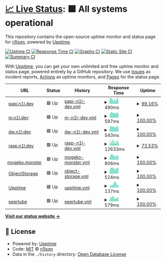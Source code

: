 # [📈 Live Status](https://status.n1l.dev): <!--live status--> **🟩 All systems operational**

This repository contains the open-source uptime monitor and status page for [n1lsqn](https://status.n1l.dev), powered by [Upptime](https://github.com/upptime/upptime).

[![Uptime CI](https://github.com/n1lsqn/status/workflows/Uptime%20CI/badge.svg)](https://github.com/n1lsqn/status/actions?query=workflow%3A%22Uptime+CI%22)
[![Response Time CI](https://github.com/n1lsqn/status/workflows/Response%20Time%20CI/badge.svg)](https://github.com/n1lsqn/status/actions?query=workflow%3A%22Response+Time+CI%22)
[![Graphs CI](https://github.com/n1lsqn/status/workflows/Graphs%20CI/badge.svg)](https://github.com/n1lsqn/status/actions?query=workflow%3A%22Graphs+CI%22)
[![Static Site CI](https://github.com/n1lsqn/status/workflows/Static%20Site%20CI/badge.svg)](https://github.com/n1lsqn/status/actions?query=workflow%3A%22Static+Site+CI%22)
[![Summary CI](https://github.com/n1lsqn/status/workflows/Summary%20CI/badge.svg)](https://github.com/n1lsqn/status/actions?query=workflow%3A%22Summary+CI%22)

With [Upptime](https://upptime.js.org), you can get your own unlimited and free uptime monitor and status page, powered entirely by a GitHub repository. We use [Issues](https://github.com/n1lsqn/status/issues) as incident reports, [Actions](https://github.com/n1lsqn/status/actions) as uptime monitors, and [Pages](https://status.n1l.dev) for the status page.

<!--start: status pages-->
<!-- This summary is generated by Upptime (https://github.com/upptime/upptime) -->
<!-- Do not edit this manually, your changes will be overwritten -->
<!-- prettier-ignore -->
| URL | Status | History | Response Time | Uptime |
| --- | ------ | ------- | ------------- | ------ |
| <img alt="" src="https://icons.duckduckgo.com/ip3/papi.n1l.dev.ico" height="13"> [papi.n1l.dev](https://papi.n1l.dev) | 🟩 Up | [papi-n1l-dev.yml](https://github.com/n1lsqn/status/commits/HEAD/history/papi-n1l-dev.yml) | <details><summary><img alt="Response time graph" src="./graphs/papi-n1l-dev/response-time-week.png" height="20"> 490ms</summary><br><a href="https://status.n1l.dev/history/papi-n1l-dev"><img alt="Response time 554" src="https://img.shields.io/endpoint?url=https%3A%2F%2Fraw.githubusercontent.com%2Fn1lsqn%2Fstatus%2FHEAD%2Fapi%2Fpapi-n1l-dev%2Fresponse-time.json"></a><br><a href="https://status.n1l.dev/history/papi-n1l-dev"><img alt="24-hour response time 440" src="https://img.shields.io/endpoint?url=https%3A%2F%2Fraw.githubusercontent.com%2Fn1lsqn%2Fstatus%2FHEAD%2Fapi%2Fpapi-n1l-dev%2Fresponse-time-day.json"></a><br><a href="https://status.n1l.dev/history/papi-n1l-dev"><img alt="7-day response time 490" src="https://img.shields.io/endpoint?url=https%3A%2F%2Fraw.githubusercontent.com%2Fn1lsqn%2Fstatus%2FHEAD%2Fapi%2Fpapi-n1l-dev%2Fresponse-time-week.json"></a><br><a href="https://status.n1l.dev/history/papi-n1l-dev"><img alt="30-day response time 517" src="https://img.shields.io/endpoint?url=https%3A%2F%2Fraw.githubusercontent.com%2Fn1lsqn%2Fstatus%2FHEAD%2Fapi%2Fpapi-n1l-dev%2Fresponse-time-month.json"></a><br><a href="https://status.n1l.dev/history/papi-n1l-dev"><img alt="1-year response time 554" src="https://img.shields.io/endpoint?url=https%3A%2F%2Fraw.githubusercontent.com%2Fn1lsqn%2Fstatus%2FHEAD%2Fapi%2Fpapi-n1l-dev%2Fresponse-time-year.json"></a></details> | <details><summary><a href="https://status.n1l.dev/history/papi-n1l-dev">99.16%</a></summary><a href="https://status.n1l.dev/history/papi-n1l-dev"><img alt="All-time uptime 99.49%" src="https://img.shields.io/endpoint?url=https%3A%2F%2Fraw.githubusercontent.com%2Fn1lsqn%2Fstatus%2FHEAD%2Fapi%2Fpapi-n1l-dev%2Fuptime.json"></a><br><a href="https://status.n1l.dev/history/papi-n1l-dev"><img alt="24-hour uptime 100.00%" src="https://img.shields.io/endpoint?url=https%3A%2F%2Fraw.githubusercontent.com%2Fn1lsqn%2Fstatus%2FHEAD%2Fapi%2Fpapi-n1l-dev%2Fuptime-day.json"></a><br><a href="https://status.n1l.dev/history/papi-n1l-dev"><img alt="7-day uptime 99.16%" src="https://img.shields.io/endpoint?url=https%3A%2F%2Fraw.githubusercontent.com%2Fn1lsqn%2Fstatus%2FHEAD%2Fapi%2Fpapi-n1l-dev%2Fuptime-week.json"></a><br><a href="https://status.n1l.dev/history/papi-n1l-dev"><img alt="30-day uptime 99.48%" src="https://img.shields.io/endpoint?url=https%3A%2F%2Fraw.githubusercontent.com%2Fn1lsqn%2Fstatus%2FHEAD%2Fapi%2Fpapi-n1l-dev%2Fuptime-month.json"></a><br><a href="https://status.n1l.dev/history/papi-n1l-dev"><img alt="1-year uptime 99.49%" src="https://img.shields.io/endpoint?url=https%3A%2F%2Fraw.githubusercontent.com%2Fn1lsqn%2Fstatus%2FHEAD%2Fapi%2Fpapi-n1l-dev%2Fuptime-year.json"></a></details>
| <img alt="" src="https://icons.duckduckgo.com/ip3/m.n1l.dev.ico" height="13"> [m.n1l.dev](https://m.n1l.dev) | 🟩 Up | [m-n1l-dev.yml](https://github.com/n1lsqn/status/commits/HEAD/history/m-n1l-dev.yml) | <details><summary><img alt="Response time graph" src="./graphs/m-n1l-dev/response-time-week.png" height="20"> 597ms</summary><br><a href="https://status.n1l.dev/history/m-n1l-dev"><img alt="Response time 651" src="https://img.shields.io/endpoint?url=https%3A%2F%2Fraw.githubusercontent.com%2Fn1lsqn%2Fstatus%2FHEAD%2Fapi%2Fm-n1l-dev%2Fresponse-time.json"></a><br><a href="https://status.n1l.dev/history/m-n1l-dev"><img alt="24-hour response time 434" src="https://img.shields.io/endpoint?url=https%3A%2F%2Fraw.githubusercontent.com%2Fn1lsqn%2Fstatus%2FHEAD%2Fapi%2Fm-n1l-dev%2Fresponse-time-day.json"></a><br><a href="https://status.n1l.dev/history/m-n1l-dev"><img alt="7-day response time 597" src="https://img.shields.io/endpoint?url=https%3A%2F%2Fraw.githubusercontent.com%2Fn1lsqn%2Fstatus%2FHEAD%2Fapi%2Fm-n1l-dev%2Fresponse-time-week.json"></a><br><a href="https://status.n1l.dev/history/m-n1l-dev"><img alt="30-day response time 550" src="https://img.shields.io/endpoint?url=https%3A%2F%2Fraw.githubusercontent.com%2Fn1lsqn%2Fstatus%2FHEAD%2Fapi%2Fm-n1l-dev%2Fresponse-time-month.json"></a><br><a href="https://status.n1l.dev/history/m-n1l-dev"><img alt="1-year response time 651" src="https://img.shields.io/endpoint?url=https%3A%2F%2Fraw.githubusercontent.com%2Fn1lsqn%2Fstatus%2FHEAD%2Fapi%2Fm-n1l-dev%2Fresponse-time-year.json"></a></details> | <details><summary><a href="https://status.n1l.dev/history/m-n1l-dev">100.00%</a></summary><a href="https://status.n1l.dev/history/m-n1l-dev"><img alt="All-time uptime 99.82%" src="https://img.shields.io/endpoint?url=https%3A%2F%2Fraw.githubusercontent.com%2Fn1lsqn%2Fstatus%2FHEAD%2Fapi%2Fm-n1l-dev%2Fuptime.json"></a><br><a href="https://status.n1l.dev/history/m-n1l-dev"><img alt="24-hour uptime 100.00%" src="https://img.shields.io/endpoint?url=https%3A%2F%2Fraw.githubusercontent.com%2Fn1lsqn%2Fstatus%2FHEAD%2Fapi%2Fm-n1l-dev%2Fuptime-day.json"></a><br><a href="https://status.n1l.dev/history/m-n1l-dev"><img alt="7-day uptime 100.00%" src="https://img.shields.io/endpoint?url=https%3A%2F%2Fraw.githubusercontent.com%2Fn1lsqn%2Fstatus%2FHEAD%2Fapi%2Fm-n1l-dev%2Fuptime-week.json"></a><br><a href="https://status.n1l.dev/history/m-n1l-dev"><img alt="30-day uptime 100.00%" src="https://img.shields.io/endpoint?url=https%3A%2F%2Fraw.githubusercontent.com%2Fn1lsqn%2Fstatus%2FHEAD%2Fapi%2Fm-n1l-dev%2Fuptime-month.json"></a><br><a href="https://status.n1l.dev/history/m-n1l-dev"><img alt="1-year uptime 99.82%" src="https://img.shields.io/endpoint?url=https%3A%2F%2Fraw.githubusercontent.com%2Fn1lsqn%2Fstatus%2FHEAD%2Fapi%2Fm-n1l-dev%2Fuptime-year.json"></a></details>
| <img alt="" src="https://icons.duckduckgo.com/ip3/dw.n1l.dev.ico" height="13"> [dw.n1l.dev](https://dw.n1l.dev) | 🟩 Up | [dw-n1l-dev.yml](https://github.com/n1lsqn/status/commits/HEAD/history/dw-n1l-dev.yml) | <details><summary><img alt="Response time graph" src="./graphs/dw-n1l-dev/response-time-week.png" height="20"> 543ms</summary><br><a href="https://status.n1l.dev/history/dw-n1l-dev"><img alt="Response time 602" src="https://img.shields.io/endpoint?url=https%3A%2F%2Fraw.githubusercontent.com%2Fn1lsqn%2Fstatus%2FHEAD%2Fapi%2Fdw-n1l-dev%2Fresponse-time.json"></a><br><a href="https://status.n1l.dev/history/dw-n1l-dev"><img alt="24-hour response time 439" src="https://img.shields.io/endpoint?url=https%3A%2F%2Fraw.githubusercontent.com%2Fn1lsqn%2Fstatus%2FHEAD%2Fapi%2Fdw-n1l-dev%2Fresponse-time-day.json"></a><br><a href="https://status.n1l.dev/history/dw-n1l-dev"><img alt="7-day response time 543" src="https://img.shields.io/endpoint?url=https%3A%2F%2Fraw.githubusercontent.com%2Fn1lsqn%2Fstatus%2FHEAD%2Fapi%2Fdw-n1l-dev%2Fresponse-time-week.json"></a><br><a href="https://status.n1l.dev/history/dw-n1l-dev"><img alt="30-day response time 542" src="https://img.shields.io/endpoint?url=https%3A%2F%2Fraw.githubusercontent.com%2Fn1lsqn%2Fstatus%2FHEAD%2Fapi%2Fdw-n1l-dev%2Fresponse-time-month.json"></a><br><a href="https://status.n1l.dev/history/dw-n1l-dev"><img alt="1-year response time 602" src="https://img.shields.io/endpoint?url=https%3A%2F%2Fraw.githubusercontent.com%2Fn1lsqn%2Fstatus%2FHEAD%2Fapi%2Fdw-n1l-dev%2Fresponse-time-year.json"></a></details> | <details><summary><a href="https://status.n1l.dev/history/dw-n1l-dev">100.00%</a></summary><a href="https://status.n1l.dev/history/dw-n1l-dev"><img alt="All-time uptime 99.42%" src="https://img.shields.io/endpoint?url=https%3A%2F%2Fraw.githubusercontent.com%2Fn1lsqn%2Fstatus%2FHEAD%2Fapi%2Fdw-n1l-dev%2Fuptime.json"></a><br><a href="https://status.n1l.dev/history/dw-n1l-dev"><img alt="24-hour uptime 100.00%" src="https://img.shields.io/endpoint?url=https%3A%2F%2Fraw.githubusercontent.com%2Fn1lsqn%2Fstatus%2FHEAD%2Fapi%2Fdw-n1l-dev%2Fuptime-day.json"></a><br><a href="https://status.n1l.dev/history/dw-n1l-dev"><img alt="7-day uptime 100.00%" src="https://img.shields.io/endpoint?url=https%3A%2F%2Fraw.githubusercontent.com%2Fn1lsqn%2Fstatus%2FHEAD%2Fapi%2Fdw-n1l-dev%2Fuptime-week.json"></a><br><a href="https://status.n1l.dev/history/dw-n1l-dev"><img alt="30-day uptime 99.82%" src="https://img.shields.io/endpoint?url=https%3A%2F%2Fraw.githubusercontent.com%2Fn1lsqn%2Fstatus%2FHEAD%2Fapi%2Fdw-n1l-dev%2Fuptime-month.json"></a><br><a href="https://status.n1l.dev/history/dw-n1l-dev"><img alt="1-year uptime 99.42%" src="https://img.shields.io/endpoint?url=https%3A%2F%2Fraw.githubusercontent.com%2Fn1lsqn%2Fstatus%2FHEAD%2Fapi%2Fdw-n1l-dev%2Fuptime-year.json"></a></details>
| <img alt="" src="https://icons.duckduckgo.com/ip3/rasp.n1l.dev.ico" height="13"> [rasp.n1l.dev](https://rasp.n1l.dev) | 🟩 Up | [rasp-n1l-dev.yml](https://github.com/n1lsqn/status/commits/HEAD/history/rasp-n1l-dev.yml) | <details><summary><img alt="Response time graph" src="./graphs/rasp-n1l-dev/response-time-week.png" height="20"> 12633ms</summary><br><a href="https://status.n1l.dev/history/rasp-n1l-dev"><img alt="Response time 6952" src="https://img.shields.io/endpoint?url=https%3A%2F%2Fraw.githubusercontent.com%2Fn1lsqn%2Fstatus%2FHEAD%2Fapi%2Frasp-n1l-dev%2Fresponse-time.json"></a><br><a href="https://status.n1l.dev/history/rasp-n1l-dev"><img alt="24-hour response time 16150" src="https://img.shields.io/endpoint?url=https%3A%2F%2Fraw.githubusercontent.com%2Fn1lsqn%2Fstatus%2FHEAD%2Fapi%2Frasp-n1l-dev%2Fresponse-time-day.json"></a><br><a href="https://status.n1l.dev/history/rasp-n1l-dev"><img alt="7-day response time 12633" src="https://img.shields.io/endpoint?url=https%3A%2F%2Fraw.githubusercontent.com%2Fn1lsqn%2Fstatus%2FHEAD%2Fapi%2Frasp-n1l-dev%2Fresponse-time-week.json"></a><br><a href="https://status.n1l.dev/history/rasp-n1l-dev"><img alt="30-day response time 10220" src="https://img.shields.io/endpoint?url=https%3A%2F%2Fraw.githubusercontent.com%2Fn1lsqn%2Fstatus%2FHEAD%2Fapi%2Frasp-n1l-dev%2Fresponse-time-month.json"></a><br><a href="https://status.n1l.dev/history/rasp-n1l-dev"><img alt="1-year response time 6952" src="https://img.shields.io/endpoint?url=https%3A%2F%2Fraw.githubusercontent.com%2Fn1lsqn%2Fstatus%2FHEAD%2Fapi%2Frasp-n1l-dev%2Fresponse-time-year.json"></a></details> | <details><summary><a href="https://status.n1l.dev/history/rasp-n1l-dev">73.53%</a></summary><a href="https://status.n1l.dev/history/rasp-n1l-dev"><img alt="All-time uptime 95.73%" src="https://img.shields.io/endpoint?url=https%3A%2F%2Fraw.githubusercontent.com%2Fn1lsqn%2Fstatus%2FHEAD%2Fapi%2Frasp-n1l-dev%2Fuptime.json"></a><br><a href="https://status.n1l.dev/history/rasp-n1l-dev"><img alt="24-hour uptime 14.24%" src="https://img.shields.io/endpoint?url=https%3A%2F%2Fraw.githubusercontent.com%2Fn1lsqn%2Fstatus%2FHEAD%2Fapi%2Frasp-n1l-dev%2Fuptime-day.json"></a><br><a href="https://status.n1l.dev/history/rasp-n1l-dev"><img alt="7-day uptime 73.53%" src="https://img.shields.io/endpoint?url=https%3A%2F%2Fraw.githubusercontent.com%2Fn1lsqn%2Fstatus%2FHEAD%2Fapi%2Frasp-n1l-dev%2Fuptime-week.json"></a><br><a href="https://status.n1l.dev/history/rasp-n1l-dev"><img alt="30-day uptime 89.32%" src="https://img.shields.io/endpoint?url=https%3A%2F%2Fraw.githubusercontent.com%2Fn1lsqn%2Fstatus%2FHEAD%2Fapi%2Frasp-n1l-dev%2Fuptime-month.json"></a><br><a href="https://status.n1l.dev/history/rasp-n1l-dev"><img alt="1-year uptime 95.73%" src="https://img.shields.io/endpoint?url=https%3A%2F%2Fraw.githubusercontent.com%2Fn1lsqn%2Fstatus%2FHEAD%2Fapi%2Frasp-n1l-dev%2Fuptime-year.json"></a></details>
| <img alt="" src="https://icons.duckduckgo.com/ip3/mogeko.monster.ico" height="13"> [mogeko.monster](https://mogeko.monster) | 🟩 Up | [mogeko-monster.yml](https://github.com/n1lsqn/status/commits/HEAD/history/mogeko-monster.yml) | <details><summary><img alt="Response time graph" src="./graphs/mogeko-monster/response-time-week.png" height="20"> 806ms</summary><br><a href="https://status.n1l.dev/history/mogeko-monster"><img alt="Response time 849" src="https://img.shields.io/endpoint?url=https%3A%2F%2Fraw.githubusercontent.com%2Fn1lsqn%2Fstatus%2FHEAD%2Fapi%2Fmogeko-monster%2Fresponse-time.json"></a><br><a href="https://status.n1l.dev/history/mogeko-monster"><img alt="24-hour response time 567" src="https://img.shields.io/endpoint?url=https%3A%2F%2Fraw.githubusercontent.com%2Fn1lsqn%2Fstatus%2FHEAD%2Fapi%2Fmogeko-monster%2Fresponse-time-day.json"></a><br><a href="https://status.n1l.dev/history/mogeko-monster"><img alt="7-day response time 806" src="https://img.shields.io/endpoint?url=https%3A%2F%2Fraw.githubusercontent.com%2Fn1lsqn%2Fstatus%2FHEAD%2Fapi%2Fmogeko-monster%2Fresponse-time-week.json"></a><br><a href="https://status.n1l.dev/history/mogeko-monster"><img alt="30-day response time 806" src="https://img.shields.io/endpoint?url=https%3A%2F%2Fraw.githubusercontent.com%2Fn1lsqn%2Fstatus%2FHEAD%2Fapi%2Fmogeko-monster%2Fresponse-time-month.json"></a><br><a href="https://status.n1l.dev/history/mogeko-monster"><img alt="1-year response time 849" src="https://img.shields.io/endpoint?url=https%3A%2F%2Fraw.githubusercontent.com%2Fn1lsqn%2Fstatus%2FHEAD%2Fapi%2Fmogeko-monster%2Fresponse-time-year.json"></a></details> | <details><summary><a href="https://status.n1l.dev/history/mogeko-monster">100.00%</a></summary><a href="https://status.n1l.dev/history/mogeko-monster"><img alt="All-time uptime 99.97%" src="https://img.shields.io/endpoint?url=https%3A%2F%2Fraw.githubusercontent.com%2Fn1lsqn%2Fstatus%2FHEAD%2Fapi%2Fmogeko-monster%2Fuptime.json"></a><br><a href="https://status.n1l.dev/history/mogeko-monster"><img alt="24-hour uptime 100.00%" src="https://img.shields.io/endpoint?url=https%3A%2F%2Fraw.githubusercontent.com%2Fn1lsqn%2Fstatus%2FHEAD%2Fapi%2Fmogeko-monster%2Fuptime-day.json"></a><br><a href="https://status.n1l.dev/history/mogeko-monster"><img alt="7-day uptime 100.00%" src="https://img.shields.io/endpoint?url=https%3A%2F%2Fraw.githubusercontent.com%2Fn1lsqn%2Fstatus%2FHEAD%2Fapi%2Fmogeko-monster%2Fuptime-week.json"></a><br><a href="https://status.n1l.dev/history/mogeko-monster"><img alt="30-day uptime 100.00%" src="https://img.shields.io/endpoint?url=https%3A%2F%2Fraw.githubusercontent.com%2Fn1lsqn%2Fstatus%2FHEAD%2Fapi%2Fmogeko-monster%2Fuptime-month.json"></a><br><a href="https://status.n1l.dev/history/mogeko-monster"><img alt="1-year uptime 99.97%" src="https://img.shields.io/endpoint?url=https%3A%2F%2Fraw.githubusercontent.com%2Fn1lsqn%2Fstatus%2FHEAD%2Fapi%2Fmogeko-monster%2Fuptime-year.json"></a></details>
| <img alt="" src="https://icons.duckduckgo.com/ip3/s3-console.n1l.dev.ico" height="13"> [ObjectStorage](https://s3-console.n1l.dev/) | 🟩 Up | [object-storage.yml](https://github.com/n1lsqn/status/commits/HEAD/history/object-storage.yml) | <details><summary><img alt="Response time graph" src="./graphs/object-storage/response-time-week.png" height="20"> 524ms</summary><br><a href="https://status.n1l.dev/history/object-storage"><img alt="Response time 630" src="https://img.shields.io/endpoint?url=https%3A%2F%2Fraw.githubusercontent.com%2Fn1lsqn%2Fstatus%2FHEAD%2Fapi%2Fobject-storage%2Fresponse-time.json"></a><br><a href="https://status.n1l.dev/history/object-storage"><img alt="24-hour response time 440" src="https://img.shields.io/endpoint?url=https%3A%2F%2Fraw.githubusercontent.com%2Fn1lsqn%2Fstatus%2FHEAD%2Fapi%2Fobject-storage%2Fresponse-time-day.json"></a><br><a href="https://status.n1l.dev/history/object-storage"><img alt="7-day response time 524" src="https://img.shields.io/endpoint?url=https%3A%2F%2Fraw.githubusercontent.com%2Fn1lsqn%2Fstatus%2FHEAD%2Fapi%2Fobject-storage%2Fresponse-time-week.json"></a><br><a href="https://status.n1l.dev/history/object-storage"><img alt="30-day response time 517" src="https://img.shields.io/endpoint?url=https%3A%2F%2Fraw.githubusercontent.com%2Fn1lsqn%2Fstatus%2FHEAD%2Fapi%2Fobject-storage%2Fresponse-time-month.json"></a><br><a href="https://status.n1l.dev/history/object-storage"><img alt="1-year response time 630" src="https://img.shields.io/endpoint?url=https%3A%2F%2Fraw.githubusercontent.com%2Fn1lsqn%2Fstatus%2FHEAD%2Fapi%2Fobject-storage%2Fresponse-time-year.json"></a></details> | <details><summary><a href="https://status.n1l.dev/history/object-storage">100.00%</a></summary><a href="https://status.n1l.dev/history/object-storage"><img alt="All-time uptime 99.55%" src="https://img.shields.io/endpoint?url=https%3A%2F%2Fraw.githubusercontent.com%2Fn1lsqn%2Fstatus%2FHEAD%2Fapi%2Fobject-storage%2Fuptime.json"></a><br><a href="https://status.n1l.dev/history/object-storage"><img alt="24-hour uptime 100.00%" src="https://img.shields.io/endpoint?url=https%3A%2F%2Fraw.githubusercontent.com%2Fn1lsqn%2Fstatus%2FHEAD%2Fapi%2Fobject-storage%2Fuptime-day.json"></a><br><a href="https://status.n1l.dev/history/object-storage"><img alt="7-day uptime 100.00%" src="https://img.shields.io/endpoint?url=https%3A%2F%2Fraw.githubusercontent.com%2Fn1lsqn%2Fstatus%2FHEAD%2Fapi%2Fobject-storage%2Fuptime-week.json"></a><br><a href="https://status.n1l.dev/history/object-storage"><img alt="30-day uptime 99.91%" src="https://img.shields.io/endpoint?url=https%3A%2F%2Fraw.githubusercontent.com%2Fn1lsqn%2Fstatus%2FHEAD%2Fapi%2Fobject-storage%2Fuptime-month.json"></a><br><a href="https://status.n1l.dev/history/object-storage"><img alt="1-year uptime 99.55%" src="https://img.shields.io/endpoint?url=https%3A%2F%2Fraw.githubusercontent.com%2Fn1lsqn%2Fstatus%2FHEAD%2Fapi%2Fobject-storage%2Fuptime-year.json"></a></details>
| <img alt="" src="https://icons.duckduckgo.com/ip3/status.n1l.dev.ico" height="13"> [Upptime](https://status.n1l.dev) | 🟩 Up | [upptime.yml](https://github.com/n1lsqn/status/commits/HEAD/history/upptime.yml) | <details><summary><img alt="Response time graph" src="./graphs/upptime/response-time-week.png" height="20"> 137ms</summary><br><a href="https://status.n1l.dev/history/upptime"><img alt="Response time 133" src="https://img.shields.io/endpoint?url=https%3A%2F%2Fraw.githubusercontent.com%2Fn1lsqn%2Fstatus%2FHEAD%2Fapi%2Fupptime%2Fresponse-time.json"></a><br><a href="https://status.n1l.dev/history/upptime"><img alt="24-hour response time 122" src="https://img.shields.io/endpoint?url=https%3A%2F%2Fraw.githubusercontent.com%2Fn1lsqn%2Fstatus%2FHEAD%2Fapi%2Fupptime%2Fresponse-time-day.json"></a><br><a href="https://status.n1l.dev/history/upptime"><img alt="7-day response time 137" src="https://img.shields.io/endpoint?url=https%3A%2F%2Fraw.githubusercontent.com%2Fn1lsqn%2Fstatus%2FHEAD%2Fapi%2Fupptime%2Fresponse-time-week.json"></a><br><a href="https://status.n1l.dev/history/upptime"><img alt="30-day response time 133" src="https://img.shields.io/endpoint?url=https%3A%2F%2Fraw.githubusercontent.com%2Fn1lsqn%2Fstatus%2FHEAD%2Fapi%2Fupptime%2Fresponse-time-month.json"></a><br><a href="https://status.n1l.dev/history/upptime"><img alt="1-year response time 133" src="https://img.shields.io/endpoint?url=https%3A%2F%2Fraw.githubusercontent.com%2Fn1lsqn%2Fstatus%2FHEAD%2Fapi%2Fupptime%2Fresponse-time-year.json"></a></details> | <details><summary><a href="https://status.n1l.dev/history/upptime">100.00%</a></summary><a href="https://status.n1l.dev/history/upptime"><img alt="All-time uptime 99.63%" src="https://img.shields.io/endpoint?url=https%3A%2F%2Fraw.githubusercontent.com%2Fn1lsqn%2Fstatus%2FHEAD%2Fapi%2Fupptime%2Fuptime.json"></a><br><a href="https://status.n1l.dev/history/upptime"><img alt="24-hour uptime 100.00%" src="https://img.shields.io/endpoint?url=https%3A%2F%2Fraw.githubusercontent.com%2Fn1lsqn%2Fstatus%2FHEAD%2Fapi%2Fupptime%2Fuptime-day.json"></a><br><a href="https://status.n1l.dev/history/upptime"><img alt="7-day uptime 100.00%" src="https://img.shields.io/endpoint?url=https%3A%2F%2Fraw.githubusercontent.com%2Fn1lsqn%2Fstatus%2FHEAD%2Fapi%2Fupptime%2Fuptime-week.json"></a><br><a href="https://status.n1l.dev/history/upptime"><img alt="30-day uptime 100.00%" src="https://img.shields.io/endpoint?url=https%3A%2F%2Fraw.githubusercontent.com%2Fn1lsqn%2Fstatus%2FHEAD%2Fapi%2Fupptime%2Fuptime-month.json"></a><br><a href="https://status.n1l.dev/history/upptime"><img alt="1-year uptime 99.63%" src="https://img.shields.io/endpoint?url=https%3A%2F%2Fraw.githubusercontent.com%2Fn1lsqn%2Fstatus%2FHEAD%2Fapi%2Fupptime%2Fuptime-year.json"></a></details>
| <img alt="" src="https://icons.duckduckgo.com/ip3/peertube.n1l.dev.ico" height="13"> [peertube](https://peertube.n1l.dev) | 🟩 Up | [peertube.yml](https://github.com/n1lsqn/status/commits/HEAD/history/peertube.yml) | <details><summary><img alt="Response time graph" src="./graphs/peertube/response-time-week.png" height="20"> 579ms</summary><br><a href="https://status.n1l.dev/history/peertube"><img alt="Response time 1100" src="https://img.shields.io/endpoint?url=https%3A%2F%2Fraw.githubusercontent.com%2Fn1lsqn%2Fstatus%2FHEAD%2Fapi%2Fpeertube%2Fresponse-time.json"></a><br><a href="https://status.n1l.dev/history/peertube"><img alt="24-hour response time 473" src="https://img.shields.io/endpoint?url=https%3A%2F%2Fraw.githubusercontent.com%2Fn1lsqn%2Fstatus%2FHEAD%2Fapi%2Fpeertube%2Fresponse-time-day.json"></a><br><a href="https://status.n1l.dev/history/peertube"><img alt="7-day response time 579" src="https://img.shields.io/endpoint?url=https%3A%2F%2Fraw.githubusercontent.com%2Fn1lsqn%2Fstatus%2FHEAD%2Fapi%2Fpeertube%2Fresponse-time-week.json"></a><br><a href="https://status.n1l.dev/history/peertube"><img alt="30-day response time 537" src="https://img.shields.io/endpoint?url=https%3A%2F%2Fraw.githubusercontent.com%2Fn1lsqn%2Fstatus%2FHEAD%2Fapi%2Fpeertube%2Fresponse-time-month.json"></a><br><a href="https://status.n1l.dev/history/peertube"><img alt="1-year response time 1100" src="https://img.shields.io/endpoint?url=https%3A%2F%2Fraw.githubusercontent.com%2Fn1lsqn%2Fstatus%2FHEAD%2Fapi%2Fpeertube%2Fresponse-time-year.json"></a></details> | <details><summary><a href="https://status.n1l.dev/history/peertube">100.00%</a></summary><a href="https://status.n1l.dev/history/peertube"><img alt="All-time uptime 94.15%" src="https://img.shields.io/endpoint?url=https%3A%2F%2Fraw.githubusercontent.com%2Fn1lsqn%2Fstatus%2FHEAD%2Fapi%2Fpeertube%2Fuptime.json"></a><br><a href="https://status.n1l.dev/history/peertube"><img alt="24-hour uptime 100.00%" src="https://img.shields.io/endpoint?url=https%3A%2F%2Fraw.githubusercontent.com%2Fn1lsqn%2Fstatus%2FHEAD%2Fapi%2Fpeertube%2Fuptime-day.json"></a><br><a href="https://status.n1l.dev/history/peertube"><img alt="7-day uptime 100.00%" src="https://img.shields.io/endpoint?url=https%3A%2F%2Fraw.githubusercontent.com%2Fn1lsqn%2Fstatus%2FHEAD%2Fapi%2Fpeertube%2Fuptime-week.json"></a><br><a href="https://status.n1l.dev/history/peertube"><img alt="30-day uptime 100.00%" src="https://img.shields.io/endpoint?url=https%3A%2F%2Fraw.githubusercontent.com%2Fn1lsqn%2Fstatus%2FHEAD%2Fapi%2Fpeertube%2Fuptime-month.json"></a><br><a href="https://status.n1l.dev/history/peertube"><img alt="1-year uptime 94.15%" src="https://img.shields.io/endpoint?url=https%3A%2F%2Fraw.githubusercontent.com%2Fn1lsqn%2Fstatus%2FHEAD%2Fapi%2Fpeertube%2Fuptime-year.json"></a></details>

<!--end: status pages-->

[**Visit our status website →**](https://status.n1l.dev)

## 📄 License

- Powered by: [Upptime](https://github.com/upptime/upptime)
- Code: [MIT](./LICENSE) © [n1lsqn](https://status.n1l.dev)
- Data in the `./history` directory: [Open Database License](https://opendatacommons.org/licenses/odbl/1-0/)
